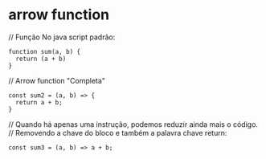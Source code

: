 # arrow function


// Função No java script padrão:
```
function sum(a, b) {
  return (a + b)
}
```


// Arrow function "Completa"
```
const sum2 = (a, b) => {
  return a + b;
}
```

// Quando há apenas uma instrução, podemos reduzir ainda mais o código.
// Removendo a chave do bloco e também a palavra chave return:

```
const sum3 = (a, b) => a + b;
```

